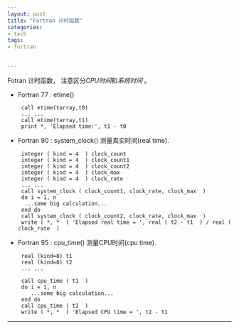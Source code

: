 ```yaml
---
layout: post
title: "Fortran 计时函数"
categories:
- tech
tags:
- fortran


---
```

Fotran 计时函数， 注意区分*CPU时间*和*系统时间* 。

*  Fortran 77 : etime()

        call etime(tarray,t0)
        ... ...
        call etime(tarray,t1)
        print *, 'Elapsed time:', t1 - t0

*  Fortran 90 : system_clock() 测量真实时间(real time).
        
        integer ( kind = 4  ) clock_count
        integer ( kind = 4  ) clock_count1
        integer ( kind = 4  ) clock_count2
        integer ( kind = 4  ) clock_max
        integer ( kind = 4  ) clock_rate
        ... ...
        call system_clock ( clock_count1, clock_rate, clock_max  )
        do i = 1, n
         ...some big calculation...
        end do
        call system_clock ( clock_count2, clock_rate, clock_max  )
        write ( *, *  ) 'Elapsed real time = ', real ( t2 - t1  ) / real ( clock_rate  )


*  Fortran 95 : cpu_time() 测量CPU时间(cpu time).

        real (kind=8) t1
        real (kind=8) t2
        ... ...

        call cpu_time ( t1  )
        do i = 1, n
           ...some big calculation...
        end do
        call cpu_time ( t2  )
        write ( *, *  ) 'Elapsed CPU time = ', t2 - t1

-----

